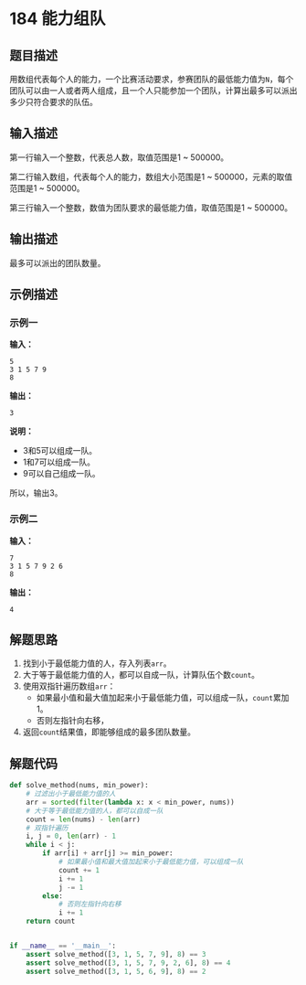 # 184 能力组队

## 题目描述

用数组代表每个人的能力，一个比赛活动要求，参赛团队的最低能力值为`N`，每个团队可以由一人或者两人组成，且一个人只能参加一个团队，计算出最多可以派出多少只符合要求的队伍。

## 输入描述

第一行输入一个整数，代表总人数，取值范围是1 \~ 500000。

第二行输入数组，代表每个人的能力，数组大小范围是1 \~ 500000，元素的取值范围是1 \~ 500000。

第三行输入一个整数，数值为团队要求的最低能力值，取值范围是1 \~ 500000。

## 输出描述

最多可以派出的团队数量。

## 示例描述

### 示例一

**输入：**

```text
5
3 1 5 7 9
8
```

**输出：**

```text
3
```

**说明：**  

- 3和5可以组成一队。
- 1和7可以组成一队。
- 9可以自己组成一队。

所以，输出3。

### 示例二

**输入：**

```text
7
3 1 5 7 9 2 6
8
```

**输出：**

```text
4
```

## 解题思路

1. 找到小于最低能力值的人，存入列表`arr`。
2. 大于等于最低能力值的人，都可以自成一队，计算队伍个数`count`。
3. 使用双指针遍历数组`arr`：
    - 如果最小值和最大值加起来小于最低能力值，可以组成一队，`count`累加1。
    - 否则左指针向右移，
4. 返回`count`结果值，即能够组成的最多团队数量。    

## 解题代码

```python
def solve_method(nums, min_power):
    # 过滤出小于最低能力值的人
    arr = sorted(filter(lambda x: x < min_power, nums))
    # 大于等于最低能力值的人，都可以自成一队
    count = len(nums) - len(arr)
    # 双指针遍历
    i, j = 0, len(arr) - 1
    while i < j:
        if arr[i] + arr[j] >= min_power:
            # 如果最小值和最大值加起来小于最低能力值，可以组成一队
            count += 1
            i += 1
            j -= 1
        else:
            # 否则左指针向右移
            i += 1
    return count


if __name__ == '__main__':
    assert solve_method([3, 1, 5, 7, 9], 8) == 3
    assert solve_method([3, 1, 5, 7, 9, 2, 6], 8) == 4
    assert solve_method([3, 1, 5, 6, 9], 8) == 2
```

